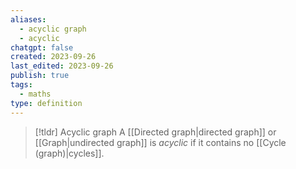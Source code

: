 ```yaml
---
aliases:
  - acyclic graph
  - acyclic
chatgpt: false
created: 2023-09-26
last_edited: 2023-09-26
publish: true
tags:
  - maths
type: definition
---
```

> [!tldr] Acyclic graph
> A [[Directed graph|directed graph]] or [[Graph|undirected graph]] is *acyclic*  if it contains no [[Cycle (graph)|cycles]].

